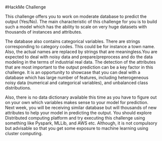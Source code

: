 #HackMe Challenge

This challenge offers you to work on moderate database to predict the output (Yes/No). The main characteristic of this challenge for you is to build such a model which has the ability to scale
on very huge datasets with thousands of instances and attributes.

The database also contains categorical variables. There are strings corresponding to category codes. This could be for instance a town name. Also, the actual names are replaced by strings
that are meaningless.You are expected to deal with noisy data and prepare/preprocess and do the data modeling in the terms of industrial real data. The detection of the attributes that are
most important to the output prediction can be a key factor in this challenge. It is an opportunity to showcase that you can deal with a database which has large number of features, including
heterogeneous noisy data (numerical and categorical variables), and unbalanced class distributions.

Also, there is no data dictionary available this time as you have to figure out on your own which variables makes sense to your model for prediction. Next week, you will be receiving similar
database but will thousands of new attributes to help your model in predicting the output. You should explore Distributed computing platform and try executing this challenge using something
like Pyspark, MLLib, and AWS etc. Although, it is not compulsory but advisable so that you get some exposure to machine learning using cluster computing.
